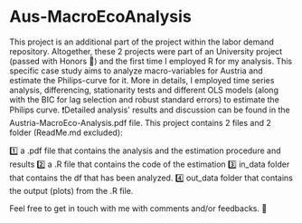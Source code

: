 # Aus-MacroEcoAnalysis
This project is an additional part of the project within the labor demand repository. Altogether, these 2 projects were part of  an University project (passed with Honors 🎉) and the first time I employed R for my analysis. 
This specific case study aims to analyze macro-variables for Austria and estimate the Philips-curve for it. More in details, I employed time series analysis, differencing, stationarity tests and different OLS models (along with the BIC for lag selection and robust standard errors) to estimate the Philips curve. 
❗️Detailed analysis' results and discussion can be found in the Austria-MacroEco-Analysis.pdf file.
This project contains 2 files and 2 folder (ReadMe.md excluded):

1️⃣ a .pdf file that contains the analysis and the estimation procedure and results
2️⃣ a .R file that contains the code of the estimation
3️⃣ in_data folder that contains the df that has been analyzed.
4️⃣ out_data folder that contains the output (plots) from the .R file.

Feel free to get in touch with me with comments and/or feedbacks. 📩
